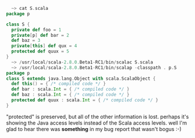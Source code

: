 ```scala
  ~> cat S.scala
package p

class S {
  private def foo = 1
  private[p] def bar = 2
  def baz = 3
  private[this] def qux = 4
  protected def quux = 5
}
  ~> /usr/local/scala-2.8.0.Beta1-RC1/bin/scalac S.scala         
  ~> /usr/local/scala-2.8.0.Beta1-RC1/bin/scalap -classpath . p.S
package p
class S extends java.lang.Object with scala.ScalaObject {
  def this() = { /* compiled code */ }
  def bar : scala.Int = { /* compiled code */ }
  def baz : scala.Int = { /* compiled code */ }
  protected def quux : scala.Int = { /* compiled code */ }
}
```

"protected" is preserved, but all of the other information is lost. perhaps it's showing the Java access levels instead of the Scala access levels.
well I'm glad to hear there was **something** in my bug report that wasn't bogus :-)
